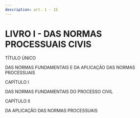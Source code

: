 ```yaml
---
description: art. 1 - 15
---
```


# LIVRO I - DAS NORMAS PROCESSUAIS CIVIS

TÍTULO ÚNICO

DAS NORMAS FUNDAMENTAIS E DA APLICAÇÃO DAS NORMAS PROCESSUAIS

CAPÍTULO I

DAS NORMAS FUNDAMENTAIS DO PROCESSO CIVIL

CAPÍTULO II

DA APLICAÇÃO DAS NORMAS PROCESSUAIS
